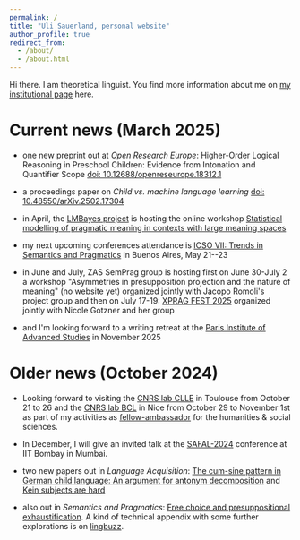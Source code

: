 ```yaml
---
permalink: /
title: "Uli Sauerland, personal website"
author_profile: true
redirect_from: 
  - /about/
  - /about.html
---
```


Hi there.  I am theoretical linguist.  You find more information about me on [my institutional page](https://www.leibniz-zas.de/en/people/details/sauerland-uli/uli-sauerland) here.



# Current news (March 2025)

- one new preprint out at *Open Research Europe*: Higher-Order Logical Reasoning in Preschool Children: Evidence from Intonation and Quantifier Scope [doi: 10.12688/openreseurope.18312.1](https://doi.org/10.12688/openreseurope.18312.1)

- a proceedings paper on *Child vs. machine language learning* [doi: 10.48550/arXiv.2502.17304](https://doi.org/10.48550/arXiv.2502.17304)

- in April, the [LMBayes project](https://www.leibniz-zas.de/de/forschung/forschungsbereiche/semantik-pragmatik/lmbayes) is hosting the online workshop [Statistical modelling of pragmatic meaning in contexts with large meaning spaces](https://www.leibniz-zas.de/de/das-zas/veranstaltungen/details/events/online-workshop-statistical-modelling-of-pragmatic-meaning-in-contexts-with-large-meaning-spaces)

- my next upcoming conferences attendance is [ICSO VII: Trends in Semantics and Pragmatics](https://sites.google.com/view/icsoworkshop/icso-vii?fbclid=PAZXh0bgNhZW0CMTEAAabyJD3yLZ2Qhd3dUF3nnh2qe0vZrxXls0RNEaQjRhI6Dw8veZxPD-kT2Ds_aem_yc_Yl8wY525FDAEz3DJW_w) in Buenos Aires, May 21--23

- in June and July, ZAS SemPrag group is hosting first on June 30-July 2 a workshop "Asymmetries in presupposition projection and the nature of meaning" (no website yet) organized jointly with Jacopo Romoli's project group and then on July 17-19: [XPRAG FEST 2025](https://sites.google.com/view/nicolegotzner/emmy-noether-project/workshop) organized jointly with Nicole Gotzner and her group

- and I'm looking forward to a writing retreat  at the [Paris Institute of Advanced Studies](https://www.paris-iea.fr/en/) in November 2025

# Older news (October 2024)

- Looking forward to visiting the [CNRS lab CLLE](https://clle.univ-tlse2.fr/accueil/presentation) in Toulouse from October 21 to 26 and the [CNRS lab BCL](https://bcl.cnrs.fr/?lang=en) in Nice from October 29 to November 1st as part of my activities as [fellow-ambassador](https://www.cnrs.fr/en/update/cnrs-fellow-ambassadors-second-class-revealed) for the humanities & social sciences.

- In December, I will give an invited talk at the [SAFAL-2024](https://sites.google.com/view/safal-2024/home) conference at IIT Bombay in Mumbai.

- two new papers out in *Language Acquisition*: [The cum-sine pattern in German child language: An argument for antonym decomposition](https://doi.org/10.1080/10489223.2024.2332452) and [Kein subjects are hard](https://doi.org/10.1080/10489223.2024.2354219)

- also out in *Semantics and Pragmatics*: [Free choice and presuppositional exhaustification](https://doi.org/10.3765/sp.17.3).  A kind of technical appendix with some further explorations is on [lingbuzz](https://ling.auf.net/lingbuzz/008265).
